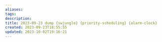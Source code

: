 ```yaml
---
aliases: 
tags: 
description:
title: 2023-09-23 dump {swjungle} {priority-scheduling} {alarm-clock}
created: 2023-09-23T18:55:55
updated: 2023-10-02T19:16:21
---
```

